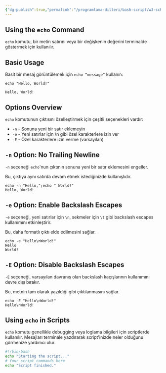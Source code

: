 ```yaml
---
{"dg-publish":true,"permalink":"/programlama-dilleri/bash-script/w3-school-bash/8-bash-echo-command/","created":"2025-06-13T15:18:47.349+03:00","updated":"2025-06-13T16:02:51.404+03:00"}
---
```


## Using the `echo` Command

`echo` komutu, bir metin satırını veya bir değişkenin değerini terminalde göstermek için kullanılır.

## Basic Usage

Basit bir mesaj görüntülemek için `echo “message”` kullanın:

```shell
echo "Hello, World!"

Hello, World!
```

## Options Overview

`echo` komutunun çıktısını özelleştirmek için çeşitli seçenekleri vardır:

* `-n` - Sonuna yeni bir satır eklemeyin
* `-e` - Yeni satırlar için \n gibi özel karakterlere izin ver
* `-E` - Özel karakterlere izin verme (varsayılan)

## `-n` Option: No Trailing Newline

 `-n` seçeneği `echo`'nun çıktının sonuna yeni bir satır eklemesini engeller.

 Bu, çıktıya aynı satırda devam etmek istediğinizde kullanışlıdır.

```shell
echo -n "Hello,";echo " World!"
Hello, World!
```

## `-e` Option: Enable Backslash Escapes

`-e` seçeneği, yeni satırlar için `\n`, sekmeler için `\t` gibi backslash escapes kullanımını etkinleştirir.

Bu, daha formatlı çıktı elde edilmesini sağlar.

```shell
echo -e "Hello\nWorld!"
Hello
World!
```

## `-E` Option: Disable Backslash Escapes

`-E` seçeneği, varsayılan davranış olan backslash kaçışlarının kullanımını devre dışı bırakır.

Bu, metnin tam olarak yazıldığı gibi çıktılanmasını sağlar.

```shell
echo -E "Hello\nWorld!"
Hello\nWorld!
```

## Using `echo` in Scripts

`echo` komutu genellikle debugging veya loglama bilgileri için scriptlerde kullanılır. Mesajları terminale yazdırarak script'inizde neler olduğunu görmenize yardımcı olur.

```bash
#!/bin/bash
echo "Starting the script..."
# Your script commands here
echo "Script finished."
```